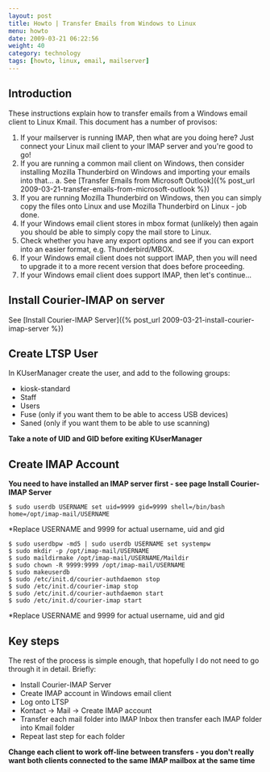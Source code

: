 ```yaml
---
layout: post
title: Howto | Transfer Emails from Windows to Linux
menu: howto
date: 2009-03-21 06:22:56
weight: 40
category: technology
tags: [howto, linux, email, mailserver]
---
```


## Introduction

These instructions explain how to transfer emails from a Windows email client to Linux Kmail.  This document has a number of provisos:

 1. If your mailserver is running IMAP, then what are you doing here?  Just connect your Linux mail client to your IMAP server and you're good to go!
 2. If you are running a common mail client on Windows, then consider installing Mozilla Thunderbird on Windows and importing your emails into that...
    a. See [Transfer Emails from Microsoft Outlook]({% post_url 2009-03-21-transfer-emails-from-microsoft-outlook %})
 3. If you are running Mozilla Thunderbird on Windows, then you can simply copy the files onto Linux and use Mozilla Thunderbird on Linux - job done.
 4. If your Windows email client stores in mbox format (unlikely) then again you should be able to simply copy the mail store to Linux.
 5. Check whether you have any export options and see if you can export into an easier format, e.g. Thunderbird/MBOX.
 6. If your Windows email client does not support IMAP, then you will need to upgrade it to a more recent version that does before proceeding.
 7. If your Windows email client does support IMAP, then let's continue...

<!--more-->

## Install Courier-IMAP on server

See [Install Courier-IMAP Server]({% post_url 2009-03-21-install-courier-imap-server %})

## Create LTSP User

In KUserManager create the user, and add to the following groups:

   * kiosk-standard
   * Staff
   * Users
   * Fuse (only if you want them to be able to access USB devices)
   * Saned (only if you want them to be able to use scanning)

**Take a note of UID and GID before exiting KUserManager**

## Create IMAP Account

**You need to have installed an IMAP server first - see page Install Courier-IMAP Server**

    $ sudo userdb USERNAME set uid=9999 gid=9999 shell=/bin/bash home=/opt/imap-mail/USERNAME

*Replace USERNAME and 9999 for actual username, uid and gid

    $ sudo userdbpw -md5 | sudo userdb USERNAME set systempw
    $ sudo mkdir -p /opt/imap-mail/USERNAME
    $ sudo maildirmake /opt/imap-mail/USERNAME/Maildir
    $ sudo chown -R 9999:9999 /opt/imap-mail/USERNAME
    $ sudo makeuserdb
    $ sudo /etc/init.d/courier-authdaemon stop
    $ sudo /etc/init.d/courier-imap stop
    $ sudo /etc/init.d/courier-authdaemon start
    $ sudo /etc/init.d/courier-imap start

*Replace USERNAME and 9999 for actual username, uid and gid

## Key steps

The rest of the process is simple enough, that hopefully I do not need to go through it in detail.  Briefly:

   * Install Courier-IMAP Server
   * Create IMAP account in Windows email client
   * Log onto LTSP
   * Kontact &rarr; Mail &rarr; Create IMAP account
   * Transfer each mail folder into IMAP Inbox then transfer each IMAP folder into Kmail folder
   * Repeat last step for each folder

**Change each client to work off-line between transfers - you don't really want both clients connected to the same IMAP mailbox at the same time**

